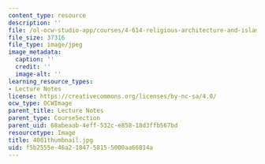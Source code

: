 ```yaml
---
content_type: resource
description: ''
file: /ol-ocw-studio-app/courses/4-614-religious-architecture-and-islamic-cultures-fall-2002/f5b2555e46a2184758155000aa66814a_4001thumbnail.jpg
file_size: 37316
file_type: image/jpeg
image_metadata:
  caption: ''
  credit: ''
  image-alt: ''
learning_resource_types:
- Lecture Notes
license: https://creativecommons.org/licenses/by-nc-sa/4.0/
ocw_type: OCWImage
parent_title: Lecture Notes
parent_type: CourseSection
parent_uid: 68abeaab-4eff-532c-e858-18d3ffb567bd
resourcetype: Image
title: 4001thumbnail.jpg
uid: f5b2555e-46a2-1847-5815-5000aa66814a
---
```


